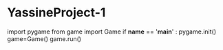 # YassineProject-1
import pygame 
from game import Game
if __name__ == '__main__' :
    pygame.init()
    game=Game()
    game.run()
